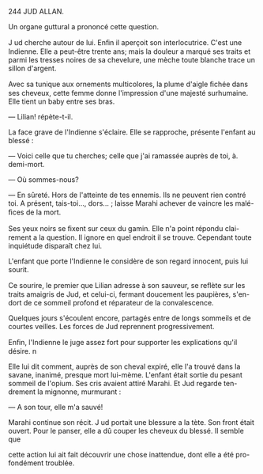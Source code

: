 244 JUD ALLAN.

Un organe guttural a prononcé cette question.

J ud cherche autour de lui. Enﬁn il aperçoit son interlocutrice. C'est une
Indienne. Elle a peut-être trente ans; mais la douleur a marqué ses traits et
parmi les tresses noires de sa chevelure, une mèche toute blanche trace un
sillon d'argent.

Avec sa tunique aux ornements multicolores, la plume d'aigle ﬁchée dans
ses cheveux, cette femme donne l'impression d'une majesté surhumaine.
Elle tient un baby entre ses bras.

— Lilian! répète-t-il.

La face grave de l'Indienne s'éclaire. Elle se rapproche, présente l'enfant
au blessé :

— Voici celle que tu cherches; celle que j'ai ramassée auprès de toi, à.
demi-mort.

— Où sommes-nous?

— En sûreté. Hors de l'atteinte de tes ennemis. Ils ne peuvent rien contré
toi. A présent, tais-toi..., dors... ; laisse Marahi achever de vaincre les malé-
ﬁces de la mort.

Ses yeux noirs se ﬁxent sur ceux du gamin. Elle n'a point répondu clai-
rement a la question. Il ignore en quel endroit il se trouve. Cependant toute
inquiétude disparaît chez lui.

L'enfant que porte l'Indienne le considère de son regard innocent, puis lui
sourit.

Ce sourire, le premier que Lilian adresse à son sauveur, se reﬂète sur les
traits amaigris de Jud, et celui-ci, fermant doucement les paupières, s'en-
dort de ce sommeil profond et réparateur de la convalescence.

Quelques jours s'écoulent encore, partagés entre de longs sommeils et de
courtes veilles. Les forces de Jud reprennent progressivement.

Enﬁn, l'Indienne le juge assez fort pour supporter les explications qu'il
désire. n

Elle lui dit comment, auprès de son cheval expiré, elle l'a trouvé dans la
savane, inanimé, presque mort lui-mème. L'enfant était sortie du pesant
sommeil de l'opium. Ses cris avaient attiré Marahi. Et Jud regarde ten-
drement la mignonne, murmurant :

— A son tour, elle m'a sauvé!

Marahi continue son récit. J ud portait une blessure a la tète. Son front était
ouvert. Pour le panser, elle a dû couper les cheveux du blessé. Il semble que

cette action lui ait fait découvrir une chose inattendue, dont elle a été pro-
fondément troublée.

